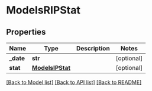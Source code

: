 # ModelsRIPStat

## Properties
Name | Type | Description | Notes
------------ | ------------- | ------------- | -------------
**_date** | **str** |  | [optional] 
**stat** | [**ModelsIPStat**](ModelsIPStat.md) |  | [optional] 

[[Back to Model list]](../README.md#documentation-for-models) [[Back to API list]](../README.md#documentation-for-api-endpoints) [[Back to README]](../README.md)


